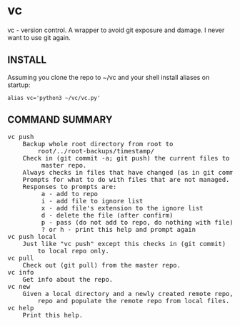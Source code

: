 # vc
vc - version control. A wrapper to avoid git exposure and damage.
I never want to use git again.

## INSTALL
Assuming you clone the repo to ~/vc and your shell install aliases on startup:

    alias vc='python3 ~/vc/vc.py'


## COMMAND SUMMARY

<pre>
vc push
    Backup whole root directory from root to 
        root/../root-backups/timestamp/
    Check in (git commit -a; git push) the current files to the
         master repo.
    Always checks in files that have changed (as in git commit -a)
    Prompts for what to do with files that are not managed. 
    Responses to prompts are:
         a - add to repo
         i - add file to ignore list
         x - add file's extension to the ignore list
         d - delete the file (after confirm)
         p - pass (do not add to repo, do nothing with file)
         ? or h - print this help and prompt again
vc push local
    Just like "vc push" except this checks in (git commit) 
        to local repo only.
vc pull
    Check out (git pull) from the master repo.
vc info
    Get info about the repo.
vc new
    Given a local directory and a newly created remote repo, create a local
        repo and populate the remote repo from local files.
vc help
    Print this help.
</pre>
